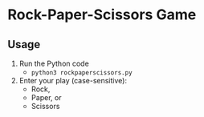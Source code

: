 # Rock-Paper-Scissors Game

## Usage
1. Run the Python code
   * ```python3 rockpaperscissors.py```
2. Enter your play (case-sensitive):
   * Rock,
   * Paper, or
   * Scissors
